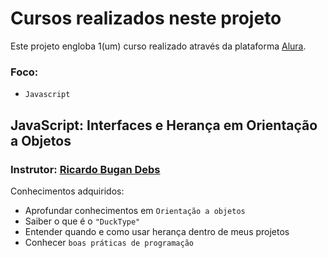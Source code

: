 # Cursos realizados neste projeto

Este projeto engloba 1(um) curso realizado através da plataforma [Alura](https://www.alura.com.br/).

### Foco: 
 - `Javascript`

## JavaScript: Interfaces e Herança em Orientação a Objetos
### Instrutor: [Ricardo Bugan Debs](https://www.linkedin.com/in/ricardo-bugan-b0581379/)

Conhecimentos adquiridos:
 - Aprofundar conhecimentos em `Orientação a objetos`
 - Saiber o que é o `"DuckType"`
 - Entender quando e como usar herança dentro de meus projetos
 - Conhecer `boas práticas de programação`
